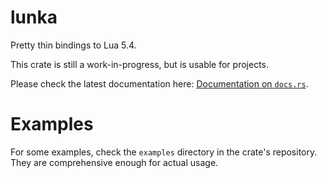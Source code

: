 # lunka
Pretty thin bindings to Lua 5.4.

This crate is still a work-in-progress, but is usable for projects.

Please check the latest documentation here:
[Documentation on `docs.rs`](https://docs.rs/lunka/).

# Examples
For some examples, check the `examples` directory in the crate's repository.
They are comprehensive enough for actual usage.
